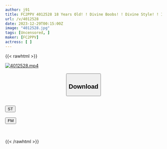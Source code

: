 ```yaml
---
author: j91
title: FC2PPV 4012528 18 Years Old! ! Divine Boobs! ! Divine Style! ! I Was A High School Student Until Half A Year Ago! ! 145cm Minimoni, Complete First Shooting, First Creampie In Life! 2 People Have Experience, Only My Boyfriend Has Experience! No Experience In Daddy Life, Fishing Business, Or Sex Industry! ! 2nd Round Of Creampie, “Personal Photography” [cen]
url: /v/4012528
date: 2023-12-29T00:15:00Z
image: "4012528.jpg"
tags: [Uncensored, ]
maker: [FC2PPV]
actress: [ ]
---
```



{{< rawhtml >}}

<div class="video" data-videoid="qlkg1dOeaMCzvKy">
    <a href="javascript:;">
        <img src="/v/4012528/4012528.jpg" width="WIDTH" height="HEIGHT" alt="4012528.mp4" loading="lazy">
    </a>
</div>

<script type="text/javascript" src="https://j91.asia/asset/on-demand-st.js"></script>

<br>
  <link rel="stylesheet" href="https://j91.asia/asset/bs5.css">
  
  <center>
  <button class="btn btn-primary" type="button" data-bs-toggle="collapse" data-bs-target=".multi-collapse" aria-expanded="false" aria-controls="multiCollapseExample1 multiCollapseExample2"><h2>Download</h2></button></center>
</p>
<div class="row">
  <div class="col">
    <div class="collapse multi-collapse" id="multiCollapseExample1">
      <div class="card card-body">
	      	      <br>
<div class="buttons">  
<a href="https://streamtape.to/v/qlkg1dOeaMCzvKy" target="_blank"><button class="btn-hover color-3"><i class="fa fa-download"></i> ST</button></a></div>
    </div>
  </div>
</div>
  <div class="col">
    <div class="collapse multi-collapse" id="multiCollapseExample2">
      <div class="card card-body">
	      <br>
<div class="buttons">
    <a href="https://filemoon.sx/d/duyuwp5h8x2k" target="_blank"><button class="btn-hover color-8"><i class="fa fa-download"></i> FM</button></a></div>
<br><br>
      </div>
    </div>
  </div>
</div>

{{< /rawhtml >}}